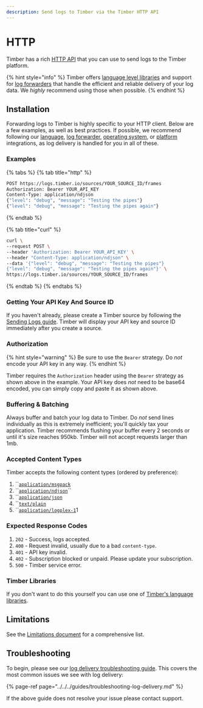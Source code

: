 ```yaml
---
description: Send logs to Timber via the Timber HTTP API
---
```


# HTTP

Timber has a rich [HTTP API](http://docs.api.timber.io/) that you can use to send logs to the Timber platform.

{% hint style="info" %}
Timber offers [language level libraries](../../languages/) and support for [log forwarders](../../log-forwarders/) that handle the efficient and reliable delivery of your log data. We _highly_ recommend using those when possible.
{% endhint %}

## Installation

Forwarding logs to Timber is highly specific to your HTTP client. Below are a few examples, as well as best practices. If possible, we recommend following our [language](../../languages/), [log forwarder](../../log-forwarders/), [operating system](../../operating-systems/), or [platform](../../platforms/) integrations, as log delivery is handled for you in all of these.

### Examples

{% tabs %}
{% tab title="http" %}
```bash
POST https://logs.timber.io/sources/YOUR_SOURCE_ID/frames
Authorization: Bearer YOUR_API_KEY
Content-Type: application/ndjson
{"level": "debug", "message": "Testing the pipes"}
{"level": "debug", "message": "Testing the pipes again"}
```
{% endtab %}

{% tab title="curl" %}
```bash
curl \
--request POST \
--header 'Authorization: Bearer YOUR_API_KEY' \
--header "Content-Type: application/ndjson" \
--data '{"level": "debug", "message": "Testing the pipes"}
{"level": "debug", "message": "Testing the pipes again"}' \
https://logs.timber.io/sources/YOUR_SOURCE_ID/frames
```
{% endtab %}
{% endtabs %}

### Getting Your API Key And Source ID

If you haven't already, please create a Timber source by following the [Sending Logs guide](../../../guides/sending-logs-to-timber.md). Timber will display your API key and source ID immediately after you create a source.

### Authorization

{% hint style="warning" %}
Be sure to use the `Bearer` strategy. Do _not_ encode your API key in any way.
{% endhint %}

Timber requires the `Authorization` header using the `Bearer` strategy as shown above in the example. Your API key does _not_ need to be base64 encoded, you can simply copy and paste it as shown above.

### Buffering & Batching

Always buffer and batch your log data to Timber. Do _not_ send lines individually as this is extremely inefficient; you'll quickly tax your application. Timber recommends flushing your buffer every 2 seconds or until it's size reaches 950kb. Timber will not accept requests larger than 1mb.

### Accepted Content Types

Timber accepts the following content types \(ordered by preference\):

1. \`\`[`application/msgpack`](https://msgpack.org/index.html) 
2. \`\`[`application/ndjson`](http://ndjson.org/)\`\`
3. \`\`[`application/json`](https://www.json.org/) 
4. \`\`[`text/plain`](https://www.w3.org/Protocols/rfc1341/7_1_Text.html) 
5. \`\`[`application/logplex-1`](https://github.com/heroku/logplex/blob/master/doc/README.http_drains.md#logplex-http-drains)1

### Expected Response Codes

1. `202` - Success, logs accepted.
2. `400` - Request invalid, usually due to a bad `content-type`.
3. `401` - API key invalid.
4. `402` - Subscription blocked or unpaid. Please update your subscription.
5. `500` - Timber service error.

### Timber Libraries

If you don't want to do this yourself you can use one of [Timber's language libraries](../../languages/).

## Limitations

See the [Limitations document](../../../under-the-hood/limitations.md) for a comprehensive list.

## Troubleshooting

To begin, please see our [log delivery troubleshooting guide](../../../guides/troubleshooting-log-delivery.md). This covers the most common issues we see with log delivery:

{% page-ref page="../../../guides/troubleshooting-log-delivery.md" %}

If the above guide does not resolve your issue please contact support.

